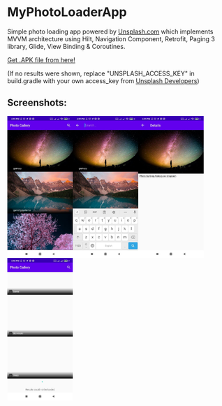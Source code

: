# MyPhotoLoaderApp

Simple photo loading app powered by [Unsplash.com](https://unsplash.com) which implements MVVM architecture using Hilt, Navigation Component, Retrofit, Paging 3 library, Glide, View Binding & Coroutines.

[Get .APK file from here!](https://github.com/behnawwm/MyPhotoLoaderApp/raw/master/Apk/MyPhotoLoader.apk)

(If no results were shown, replace "UNSPLASH_ACCESS_KEY" in build.gradle with your own access_key from [Unsplash Developers](https://unsplash.com/developers))


## Screenshots:
<img src="https://github.com/behnawwm/MyPhotoLoaderApp/blob/master/screenshots/photo5803347900867130570.jpg" align="left" width="150" >
<img src="https://github.com/behnawwm/MyPhotoLoaderApp/blob/master/screenshots/photo5803347900867130568.jpg" align="left" width="150" >
<img src="https://github.com/behnawwm/MyPhotoLoaderApp/blob/master/screenshots/photo5803347900867130569.jpg" align="left" width="150" >
<img src="https://github.com/behnawwm/MyPhotoLoaderApp/blob/master/screenshots/photo5803347900867130566.jpg" align="left" width="150" >
